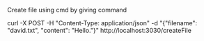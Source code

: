 Create file using cmd by giving command     

curl -X POST -H "Content-Type: application/json" -d "{\"filename\": \"david.txt\", \"content\": \"Hello.\"}" http://localhost:3030/createFile  
